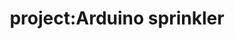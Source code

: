 ---
title: project:Arduino sprinkler
caption: This system has been specifically designed to meticulously follow a predetermined path and offers users the flexibility to configure watering schedules, including delays and specific times of the day for its operation. The primary objective of this innovative project is to promote resource conservation, particularly in the context of water usage, and to address pressing environmental concerns such as drought.<br><br> Within our project team, which convenes weekly to facilitate goal-oriented discussions and to ensure adherence to project timelines, my primary area of responsibility pertains to the electronic circuitry of the automated sprinkler system. My role revolves around guaranteeing the system's ability to consistently and accurately dispense water as intended. <br><br> Video of the final product:<br>https://youtu.be/QHe_QCm65jY
--- 